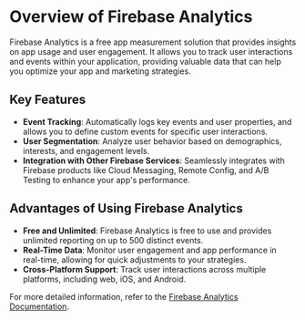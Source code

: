 # Overview of Firebase Analytics

Firebase Analytics is a free app measurement solution that provides insights on app usage and user engagement. It allows you to track user interactions and events within your application, providing valuable data that can help you optimize your app and marketing strategies.

## Key Features

- **Event Tracking**: Automatically logs key events and user properties, and allows you to define custom events for specific user interactions.
- **User Segmentation**: Analyze user behavior based on demographics, interests, and engagement levels.
- **Integration with Other Firebase Services**: Seamlessly integrates with Firebase products like Cloud Messaging, Remote Config, and A/B Testing to enhance your app's performance.

## Advantages of Using Firebase Analytics

- **Free and Unlimited**: Firebase Analytics is free to use and provides unlimited reporting on up to 500 distinct events.
- **Real-Time Data**: Monitor user engagement and app performance in real-time, allowing for quick adjustments to your strategies.
- **Cross-Platform Support**: Track user interactions across multiple platforms, including web, iOS, and Android.

For more detailed information, refer to the [Firebase Analytics Documentation](https://firebase.google.com/docs/analytics).
